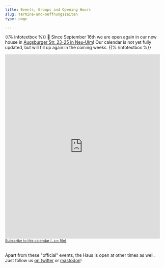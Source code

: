 ```yaml
---
title: Events, Groups and Opening Hours
slug: termine-und-oeffnungszeiten
type: page

---
```


{{% infotextbox %}}
🥳 Since September 16th we are open again in our new house in [Augsburger Str. 23-25 in Neu-Ulm](https://www.openstreetmap.org/node/10889781438)! Our calendar is not yet fully updated, but will fill up again in the coming weeks.
{{% /infotextbox %}}

<iframe style="border-width: 0;" width="100%" height="600" src="https://cal.ech0.fiber.garden/" frameborder="0" scrolling="yes"></iframe>
<small><a href="/calendar/public.ics">Subscribe to this calendar (<code>.ics</code> file)</a></small><br/><br/>

Apart from these "official" events, the Haus is open at other times as well. Just follow us [on twitter][1] or [mastodon][2]!

  [1]: https://twitter.com/temporaerhaus
  [2]: https://chaos.social/@temporaerhaus
